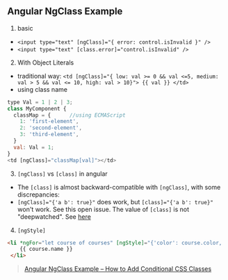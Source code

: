 ## Angular NgClass Example

1. basic

  - `<input type="text" [ngClass]="{ error: control.isInvalid }" />`
  - `<input type="text" [class.error]="control.isInvalid" />`

2. With Object Literals

  - traditional way: `<td [ngClass]="{ low: val >= 0 && val <=5, medium: val > 5 && val <= 10, high: val > 10}"> {{ val }} </td>`
  - using class name

```javascript
type Val = 1 | 2 | 3;
class MyComponent {
  classMap = {      //using ECMAScript
    1: 'first-element',
    2: 'second-element',
    3: 'third-element',
  }
  val: Val = 1;
}
<td [ngClass]="classMap[val]"></td>
```

3. `[ngClass]` vs `[class]` in angular

  - The `[class]` is almost backward-compatible with `[ngClass]`, with some discrepancies:
  - `[ngClass]="{'a b': true}"` does work, but `[class]="{'a b': true}"` won't work. See this open issue. The value of `[class]` is not "deepwatched". See [here](https://hackmd.io/jzDc7hIDTdWtQblv2TbL9A)

4. `[ngStyle]`

```html
<li *ngFor="let course of courses" [ngStyle]="{'color': course.color, 'font-size':'24px'}">
    {{ course.name }}
 </li>
```

> [Angular NgClass Example – How to Add Conditional CSS Classes](https://www.freecodecamp.org/news/angular-ngclass-example/)
